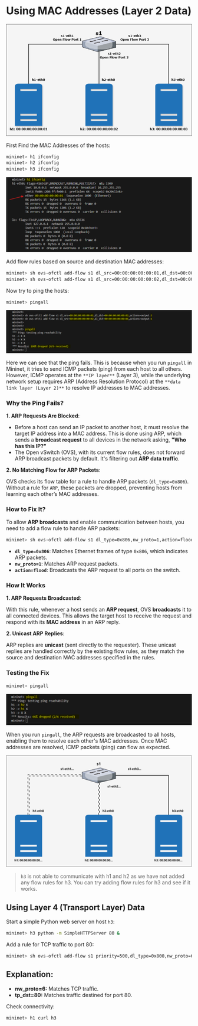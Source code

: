 # **Using MAC Addresses (Layer 2 Data)**

![alt text](image-3.png)

First Find the MAC Addresses of the hosts:

```bash
mininet> h1 ifconfig
mininet> h2 ifconfig
mininet> h3 ifconfig
```

![alt text](image.png)

Add flow rules based on source and destination MAC addresses:

```bash
mininet> sh ovs-ofctl add-flow s1 dl_src=00:00:00:00:00:01,dl_dst=00:00:00:00:00:02,actions=output:2
mininet> sh ovs-ofctl add-flow s1 dl_src=00:00:00:00:00:02,dl_dst=00:00:00:00:00:01,actions=output:1
```

Now try to ping the hosts:

```bash
mininet> pingall
```

![alt text](image-1.png)

Here we can see that the ping fails. This is because when you run `pingall` in Mininet, it tries to send ICMP packets (ping) from each host to all others. However, ICMP operates at the `**IP layer**` (Layer 3), while the underlying network setup requires ARP (Address Resolution Protocol) at the `**data link layer (Layer 2)**` to resolve IP addresses to MAC addresses. 

### **Why the Ping Fails?**

**1. ARP Requests Are Blocked**:

- Before a host can send an IP packet to another host, it must resolve the target IP address into a MAC address. This is done using ARP, which sends a **broadcast request** to all devices in the network asking, **"Who has this IP?"**
- The Open vSwitch (OVS), with its current flow rules, does not forward ARP broadcast packets by default.  It's filtering out **ARP data traffic**.

**2. No Matching Flow for ARP Packets**:

OVS checks its flow table for a rule to handle ARP packets (`dl_type=0x806`). Without a rule for `ARP`, these packets are dropped, preventing hosts from learning each other’s MAC addresses.

### **How to Fix It?**

To allow **ARP broadcasts** and enable communication between hosts, you need to add a flow rule to handle ARP packets:

```bash
mininet> sh ovs-ofctl add-flow s1 dl_type=0x806,nw_proto=1,action=flood
```

- **`dl_type=0x806`**: Matches Ethernet frames of type `0x806`, which indicates ARP packets.
- **`nw_proto=1`**: Matches ARP request packets.
- **`action=flood`**: Broadcasts the ARP request to all ports on the switch.

### **How It Works**

**1. ARP Requests Broadcasted**:

With this rule, whenever a host sends an **ARP request**, OVS **broadcasts** it to all connected devices. This allows the target host to receive the request and respond with its **MAC address** in an ARP reply.

**2. Unicast ARP Replies**:

ARP replies are **unicast** (sent directly to the requester). These unicast replies are handled correctly by the existing flow rules, as they match the source and destination MAC addresses specified in the rules.

### **Testing the Fix**

```bash
mininet> pingall
```

![alt text](image-2.png)

When you run `pingall`, the ARP requests are broadcasted to all hosts, enabling them to resolve each other's MAC addresses. Once MAC addresses are resolved, ICMP packets (ping) can flow as expected. 

![](./images/lab3-5.drawio.svg)

> `h3` is not able to communicate with h1 and h2 as we have not added any flow rules for h3. You can try adding flow rules for h3 and see if it works.

## **Using Layer 4 (Transport Layer) Data**
Start a simple Python web server on host `h3`:

```bash
mininet> h3 python -m SimpleHTTPServer 80 &
```

Add a rule for TCP traffic to port 80:

```bash
mininet> sh ovs-ofctl add-flow s1 priority=500,dl_type=0x800,nw_proto=6,tp_dst=80,actions=output:3
```

## **Explanation:**  
- **nw_proto=6:** Matches TCP traffic.
- **tp_dst=80:** Matches traffic destined for port 80.
  
Check connectivity:

```bash
mininet> h1 curl h3
```